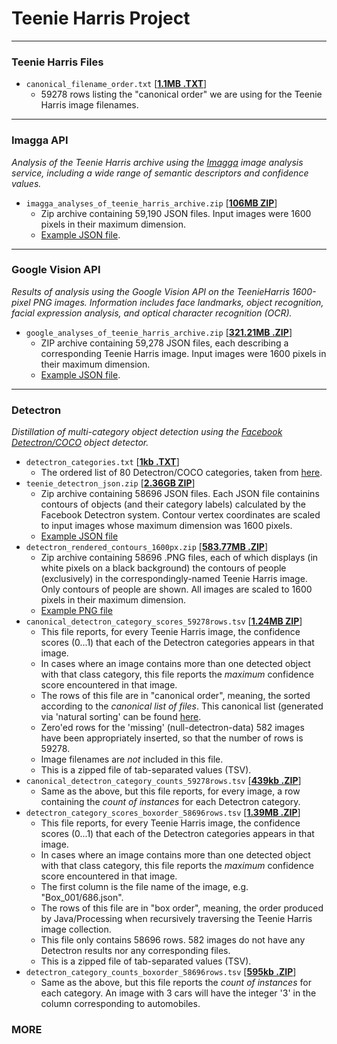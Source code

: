 # Teenie Harris Project

---
### Teenie Harris Files

* ```canonical_filename_order.txt``` [**[1.1MB .TXT](canonical_filename_order.txt)**]
  * 59278 rows listing the "canonical order" we are using for the Teenie Harris image filenames.

---
### Imagga API

*Analysis of the Teenie Harris archive using the [Imagga](https://imagga.com/) image analysis service, including a wide range of semantic descriptors and confidence values.*

* ```imagga_analyses_of_teenie_harris_archive.zip``` [[**106MB ZIP**](https://storage.googleapis.com/teenieharris/imagga/json/imagga_analyses_of_teenie_harris_archive.zip)]
  * Zip archive containing 59,190 JSON files. Input images were 1600 pixels in their maximum dimension.
  * [Example JSON file](imagga/json/result_Box_100_15974.png.json).

---
### Google Vision API

*Results of analysis using the Google Vision API on the TeenieHarris 1600-pixel PNG images. Information includes face landmarks, object recognition, facial expression analysis, and optical character recognition (OCR).*

* ```google_analyses_of_teenie_harris_archive.zip``` [[**321.21MB .ZIP**](https://storage.googleapis.com/teenieharris/google/json/google_analyses_of_teenie_harris_archive.zip)]
  * ZIP archive containing 59,278 JSON files, each describing a corresponding  Teenie Harris image. Input images were 1600 pixels in their maximum dimension. 
  * [Example JSON file](google/json/visionResult_Box100_15974.json).


---
### Detectron

*Distillation of multi-category object detection using the [Facebook Detectron/COCO](https://github.com/facebookresearch/Detectron) object detector.*

* ```detectron_categories.txt``` [[**1kb .TXT**](detectron/detectron_categories.txt)]
  * The ordered list of 80 Detectron/COCO categories, taken from [here](https://gist.github.com/AruniRC/7b3dadd004da04c80198557db5da4bda).
* ```teenie_detectron_json.zip``` [[**2.36GB ZIP**](https://storage.googleapis.com/teenieharris/detectron/json/teenie_detectron_json.zip)]
  * Zip archive containing 58696 JSON files. Each JSON file containins contours of objects (and their category labels) calculated by the Facebook Detectron system. Contour vertex coordinates are scaled to input images whose maximum dimension was 1600 pixels. 
  * [Example JSON file](detectron/json/15974.json)
* ```detectron_rendered_contours_1600px.zip``` [[**583.77MB .ZIP**](https://storage.googleapis.com/teenieharris/detectron/png1600/detectron_rendered_contours_1600px.zip)]
  * Zip archive containing 58696 .PNG files, each of which displays (in white pixels on a black background) the contours of people (exclusively) in the correspondingly-named Teenie Harris image. Only contours of people are shown. All images are scaled to 1600 pixels in their maximum dimension.
  * [Example PNG file](detectron/png1600/15974.png)
* ```canonical_detectron_category_scores_59278rows.tsv``` [[**1.24MB ZIP**](https://storage.googleapis.com/teenieharris/detectron/tsv/canonical_detectron_category_scores_59278rows.tsv.zip)]
  * This file reports, for every Teenie Harris image, the confidence scores (0...1) that each of the Detectron categories appears in that image.
  * In cases where an image contains more than one detected object with that class category, this file reports the *maximum* confidence score encountered in that image. 
  * The rows of this file are in "canonical order", meaning, the sorted according to the *canonical list of files*. This canonical list (generated via 'natural sorting' can be found [here](processing_code/DetectronCategorizerReorder/data/canonical_filename_order.txt).
  * Zero'ed rows for the 'missing' (null-detectron-data) 582 images have been appropriately inserted, so that the number of rows is 59278. 
  * Image filenames are *not* included in this file. 
  * This is a zipped file of tab-separated values (TSV). 
* ```canonical_detectron_category_counts_59278rows.tsv``` [[**439kb .ZIP**](https://storage.googleapis.com/teenieharris/detectron/tsv/canonical_detectron_category_counts_59278rows.tsv.zip)]
  * Same as the above, but this file reports, for every image, a row containing the *count of instances* for each Detectron category.
* ```detectron_category_scores_boxorder_58696rows.tsv``` [[**1.39MB .ZIP**](https://storage.googleapis.com/teenieharris/detectron/tsv/detectron_category_scores_boxorder_58696rows.tsv.zip)]
  * This file reports, for every Teenie Harris image, the confidence scores (0...1) that each of the Detectron categories appears in that image.
  * In cases where an image contains more than one detected object with that class category, this file reports the *maximum* confidence score encountered in that image.  
  * The first column is the file name of the image, e.g. "Box_001/686.json". 
  * The rows of this file are in "box order", meaning, the order produced by Java/Processing when recursively traversing the Teenie Harris image collection.  
  * This file only contains 58696 rows. 582 images do not have any Detectron results nor any corresponding files.
  * This is a zipped file of tab-separated values (TSV).
* ```detectron_category_counts_boxorder_58696rows.tsv``` [[**595kb .ZIP**](https://storage.googleapis.com/teenieharris/detectron/tsv/detectron_category_counts_boxorder_58696rows.tsv.zip)]
  * Same as the above, but this file reports the *count of instances* for each category. An image with 3 cars will have the integer '3' in the column corresponding to automobiles.

### MORE

